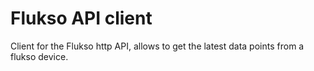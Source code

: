 # Flukso API client

Client for the Flukso http API, allows to get the latest data points from a flukso device.
